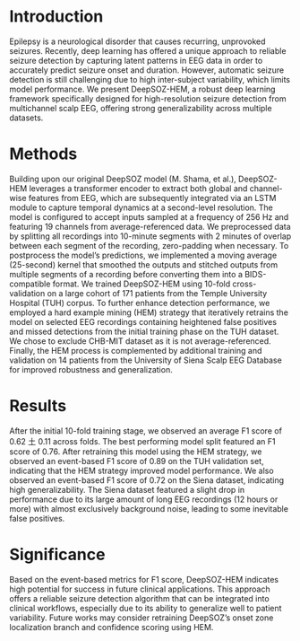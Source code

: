 # Introduction
Epilepsy is a neurological disorder that causes recurring, unprovoked seizures. Recently, deep learning has offered a unique approach to reliable seizure detection by capturing latent patterns in EEG data in order to accurately predict seizure onset and duration. However, automatic seizure detection is still challenging due to high inter-subject variability, which limits model performance. We present DeepSOZ-HEM, a robust deep learning framework specifically designed for high-resolution seizure detection from multichannel scalp EEG, offering strong generalizability across multiple datasets.

# Methods
Building upon our original DeepSOZ model (M. Shama, et al.), DeepSOZ-HEM leverages a transformer encoder to extract both global and channel-wise features from EEG, which are subsequently integrated via an LSTM module to capture temporal dynamics at a second-level resolution. The model is configured to accept inputs sampled at a frequency of 256 Hz and featuring 19 channels from average-referenced data. We preprocessed data by splitting all recordings into 10-minute segments with 2 minutes of overlap between each segment of the recording, zero-padding when necessary. To postprocess the model’s predictions, we implemented a moving average (25-second) kernel that smoothed the outputs and stitched outputs from multiple segments of a recording before converting them into a BIDS-compatible format. We trained DeepSOZ-HEM using 10-fold cross-validation on a large cohort of 171 patients from the Temple University Hospital (TUH) corpus. To further enhance detection performance, we employed a hard example mining (HEM) strategy that iteratively retrains the model on selected EEG recordings containing heightened false positives and missed detections from the initial training phase on the TUH dataset. We chose to exclude CHB-MIT dataset as it is not average-referenced. Finally, the HEM process is complemented by additional training and validation on 14 patients from the University of Siena Scalp EEG Database for improved robustness and generalization. 

# Results
After the initial 10-fold training stage, we observed an average F1 score of 0.62 土 0.11 across folds.  The best performing model split featured an F1 score of 0.76. After retraining this model using the HEM strategy, we observed an event-based F1 score of 0.89 on the TUH validation set, indicating that the HEM strategy improved model performance. We also observed an event-based F1 score of 0.72 on the Siena dataset, indicating high generalizability. The Siena dataset featured a slight drop in performance due to its large amount of long EEG recordings (12 hours or more) with almost exclusively background noise, leading to some inevitable false positives.

# Significance
Based on the event-based metrics for F1 score, DeepSOZ-HEM indicates high potential for success in future clinical applications. This approach offers a reliable seizure detection algorithm that can be integrated into clinical workflows, especially due to its ability to generalize well to patient variability. Future works may consider retraining DeepSOZ’s onset zone localization branch and confidence scoring using HEM.
